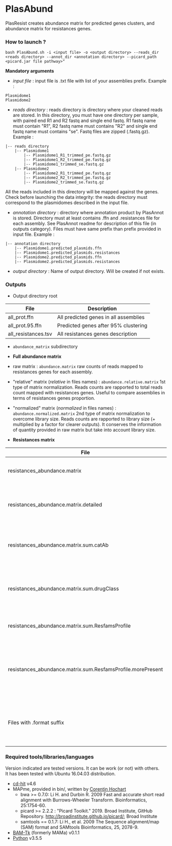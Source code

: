 # PlasAbund

PlasResist creates abundance matrix for predicted genes clusters, and abundance matrix for resistances genes. 

### How to launch ?

```
bash PlasAbund.sh -i <input file> -o <output directory> --reads_dir <reads directory> --annot_dir <annotation directory> --picard_path <picard.jar file pathway>"  
```

**Mandatory arguments** 
* *input file* : input file is .txt file with list of your assemblies prefix. Example :  
```
Plasmidome1
Plasmidome2
```
* *reads directory* : reads directory is directory where your cleaned reads are stored. In this directory, you must have one directory per sample, with paired end R1 and R2 fastq and single end fastq. R1 fastq name must contain "R1", R2 fastq name must contains "R2" and single end fastq name must contains "se". Fastq files are zipped (.fastq.gz). Example :  
```
|-- reads directory 
	|-- Plasmidome1
		|-- Plasmidome1_R1_trimmed_pe.fastq.gz
		|-- Plasmidome1_R2_trimmed_pe.fastq.gz
		|-- Plasmidome1_trimmed_se.fastq.gz
	|-- Plasmidome2
		|-- Plasmidome2_R1_trimmed_pe.fastq.gz
		|-- Plasmidome2_R2_trimmed_pe.fastq.gz
		|-- Plasmidome2_trimmed_se.fastq.gz
```
All the reads included in this directory will be mapped against the genes. Check before launching the data integrity: the reads directory must correspond to the plasmidomes described in the  input file.

* *annotation directory* : directory where annotation product by PlasAnnot is stored. Directory must at least contains .ffn and .resistances file for each assembly. See PlasAnnot readme for description of this file (in outputs category). Files must have same prefix than prefix provided in input file. Example :  
```
|-- annotation directory 
	|-- Plasmidome1.predicted_plasmids.ffn 
	|-- Plasmidome1.predicted_plasmids.resistances 
	|-- Plasmidome2.predicted_plasmids.ffn 
	|-- Plasmidome2.predicted_plasmids.resistances 
```  
* *output directory* : Name of output directory. Will be created if not exists. 

### Outputs 

* Output directory root 

| File | Description | 
|---------|------------|
|all_prot.ffn|All predicted genes in all assemblies| 
|all_prot.95.ffn|Predicted genes after 95% clustering|
|all_resistances.tsv|All resistances genes description| 

* `abundance_matrix` subdirectory 

* **Full abundance matrix**  
* raw matrix : `abundance.matrix` raw counts of reads mapped to resistances genes for each assembly. 
* "relative" matrix (*relative* in files names) : `abundance.relative.matrix` 1st type of matrix normalization. Reads counts are rapported to total reads count mapped with resistances genes. Useful to compare assemblies in terms of resistances genes proportion. 
* "normalized" matrix (*normalized* in files names) : `abundance.normalized.matrix` 2nd type of matrix normalization to overcome library size. Reads counts are rapported to library size (+ multiplied by a factor for clearer outputs). It conserves the information of quantity provided in raw matrix but take into account library size. 

* **Resistances matrix** 

| File | Description | 
|---------|------------|
|resistances_abundance.matrix|Raw matrix with only predicted resistances id| 
|resistances_abundance.matrix.detailed|Same as .matrix with supplementary colums to describe each gene|
|resistances_abundance.matrix.sum.catAb|Matrix with counts group by "Antibiotics category" defined by Resfams|
|resistances_abundance.matrix.sum.drugClass|Matrix with counts group by "Drug Class" defined by CARDS with ARO of each gene| 
|resistances_abundance.matrix.sum.ResfamsProfile|Matrix with counts group by Resfams profiles| 
|resistances_abundance.matrix.sum.ResfamsProfile.morePresent|Matrix with counts for 5 most present Resfams profile in each assembly. Other profiles are classified in Others.|
|Files with .format suffix|Same matrixes in another format more convenient to create graphical representations| 

### Required tools/libraries/languages
Version indicated are tested versions. It can be work (or not) with others.  
It has been tested with Ubuntu 16.04.03 distribution. 
* [cd-hit](http://weizhongli-lab.org/cd-hit/) v4.6
* MAPme, provided in bin/, written by [Corentin Hochart](https://github.com/chochart)
	* bwa >= 0.7.0: Li H. and Durbin R. 2009 Fast and accurate short read alignment with Burrows-Wheeler Transform. Bioinformatics, 25:1754-60.
	* picard >= 2.2.2 : "Picard Toolkit." 2019. Broad Institute, GitHub Repository. http://broadinstitute.github.io/picard/; Broad Institute 
	* samtools == 0.1.7: Li H., et al. 2009 The Sequence alignment/map (SAM) format and SAMtools Bioinformatics, 25, 2078-9.
* [BAM-Tk](https://github.com/meb-team/BAM-Tk.git) (formerly MAMa) v0.1.1 
* [Python](https://www.python.org/download/releases/3.0/) v3.5.5



